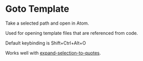# Goto Template

Take a selected path and open in Atom.

Used for opening template files that are referenced from code.

Default keybinding is Shift+Ctrl+Alt+O

Works well with [expand-selection-to-quotes](https://github.com/clessg/atom-expand-selection-to-quotes).
